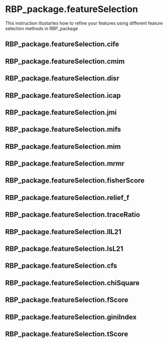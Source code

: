 RBP_package.featureSelection
========
This instruction illustartes how to refine your features using different feature selection methods in RBP_package

## RBP_package.featureSelection.cife

## RBP_package.featureSelection.cmim

## RBP_package.featureSelection.disr

## RBP_package.featureSelection.icap

## RBP_package.featureSelection.jmi

## RBP_package.featureSelection.mifs

## RBP_package.featureSelection.mim

## RBP_package.featureSelection.mrmr

## RBP_package.featureSelection.fisherScore

## RBP_package.featureSelection.relief_f

## RBP_package.featureSelection.traceRatio

## RBP_package.featureSelection.llL21

## RBP_package.featureSelection.lsL21

## RBP_package.featureSelection.cfs

## RBP_package.featureSelection.chiSquare

## RBP_package.featureSelection.fScore

## RBP_package.featureSelection.giniIndex

## RBP_package.featureSelection.tScore
